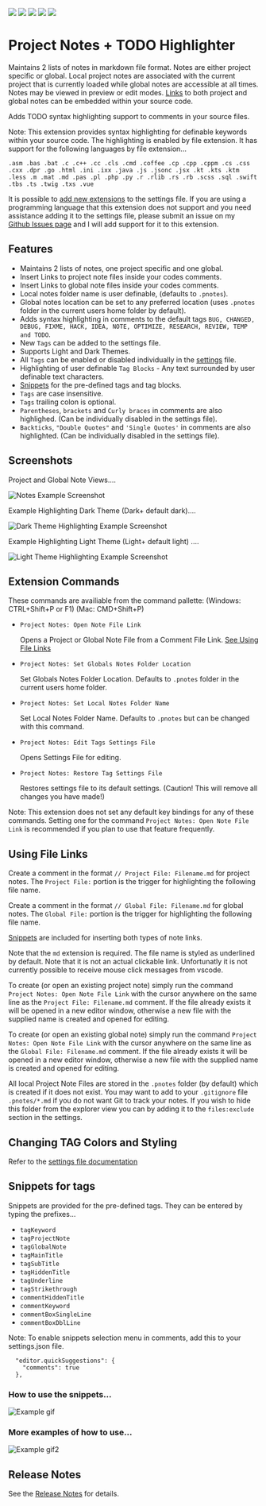 ![](https://img.shields.io/visual-studio-marketplace/v/willasm.project-notes)
![](https://img.shields.io/visual-studio-marketplace/d/willasm.project-notes)
![](https://img.shields.io/visual-studio-marketplace/r/willasm.project-notes)
![](https://img.shields.io/visual-studio-marketplace/release-date/willasm.project-notes)
![](https://img.shields.io/visual-studio-marketplace/last-updated/willasm.project-notes)

# Project Notes + TODO Highlighter

Maintains 2 lists of notes in markdown file format. Notes are either project specific or global. Local project notes are associated with the current project that is currently loaded while global notes are accessible at all times. Notes may be viewed in preview or edit modes. [Links](#using-file-links) to both project and global notes can be embedded within your source code.

Adds TODO syntax highlighting support to comments in your source files.

Note: This extension provides syntax highlighting for definable keywords within your source code. The highlighting is enabled by file extension. It has support for the following languages by file extension...

`.asm .bas .bat .c .c++ .cc .cls .cmd .coffee .cp .cpp .cppm .cs .css .cxx .dpr .go .html .ini .ixx .java .js .jsonc .jsx .kt .kts .ktm .less .m .mat .md .pas .pl .php .py .r .rlib .rs .rb .scss .sql .swift .tbs .ts .twig .txs .vue`

It is possible to [add new extensions](SETTINGS.md) to the settings file. If you are using a programming language that this extension does not support and you need assistance adding it to the settings file, please submit an issue on my [Github Issues page](https://github.com/willasm/project-notes/issues) and I will add support for it to this extension.

## Features
- Maintains 2 lists of notes, one project specific and one global.
- Insert Links to project note files inside your codes comments.
- Insert Links to global note files inside your codes comments.
- Local notes folder name is user definable, (defaults to `.pnotes`).
- Global notes location can be set to any preferred location (uses `.pnotes` folder in the current users home folder by default).
- Adds syntax highlighting in comments to the default tags `BUG, CHANGED, DEBUG, FIXME, HACK, IDEA, NOTE, OPTIMIZE, RESEARCH, REVIEW, TEMP and TODO`.
- New `Tags` can be added to the settings file.
- Supports Light and Dark Themes.
- All `Tags` can be enabled or disabled individually in the [settings](SETTINGS.md) file.
- Highlighting of user definable `Tag Blocks` - Any text surrounded by user definable text characters.
- [Snippets](#snippets-for-tags) for the pre-defined tags and tag blocks.
- `Tags` are case insensitive.
- `Tags` trailing colon is optional.
- `Parentheses`, `brackets` and `Curly braces` in comments are also highlighed. (Can be individually disabled in the settings file).
- `Backticks`, `"Double Quotes"` and `'Single Quotes'` in comments are also highlighted. (Can be individually disabled in the settings file).

## Screenshots
Project and Global Note Views....

![Notes Example Screenshot](./images/NoteViews.png)

Example Highlighting Dark Theme (Dark+ default dark)....

![Dark Theme Highlighting Example Screenshot](./images/DemoDark.png)

Example Highlighting Light Theme (Light+ default light) ....

![Light Theme Highlighting Example Screenshot](./images/DemoLight.png)

## Extension Commands
These commands are availiable from the command pallette: (Windows: CTRL+Shift+P or F1) (Mac: CMD+Shift+P)

- `Project Notes: Open Note File Link`

    Opens a Project or Global Note File from a Comment File Link. [See Using File Links](#using-file-links)

- `Project Notes: Set Globals Notes Folder Location`

    Set Globals Notes Folder Location. Defaults to `.pnotes` folder in the current users home folder.

- `Project Notes: Set Local Notes Folder Name`

    Set Local Notes Folder Name. Defaults to `.pnotes` but can be changed with this command.

- `Project Notes: Edit Tags Settings File`

    Opens Settings File for editing.

- `Project Notes: Restore Tag Settings File`

    Restores settings file to its default settings. (Caution! This will remove all changes you have made!)

Note: This extension does not set any default key bindings for any of these commands. Setting one for the command `Project Notes: Open Note File Link` is recommended if you plan to use that feature frequently.


## Using File Links
Create a comment in the format `// Project File: Filename.md` for project notes. The `Project File:` portion is the trigger for highlighting the following file name.

Create a comment in the format `// Global File: Filename.md` for global notes. The `Global File:` portion is the trigger for highlighting the following file name.

[Snippets](#snippets-for-tags) are included for inserting both types of note links.

Note that the `md` extension is required. The file name is styled as underlined by default. Note that it is not an actual clickable link. Unfortunatly it is not currently possible to receive mouse click messages from vscode.

To create (or open an existing project note) simply run the command `Project Notes: Open Note File Link` with the cursor anywhere on the same line as the `Project File: Filename.md` comment. If the file already exists it will be opened in a new editor window, otherwise a new file with the supplied name is created and opened for editing.

To create (or open an existing global note) simply run the command `Project Notes: Open Note File Link` with the cursor anywhere on the same line as the `Global File: Filename.md` comment. If the file already exists it will be opened in a new editor window, otherwise a new file with the supplied name is created and opened for editing.

All local Project Note Files are stored in the `.pnotes` folder (by default) which is created if it does not exist. You may want to add to your `.gitignore` file `.pnotes/*.md` if you do not want Git to track your notes. If you wish to hide this folder from the explorer view you can by adding it to the `files:exclude` section in the settings.

## Changing TAG Colors and Styling

Refer to the [settings file documentation](SETTINGS.md)

## Snippets for tags
Snippets are provided for the pre-defined tags. They can be entered by typing the prefixes...

- `tagKeyword`
- `tagProjectNote`
- `tagGlobalNote`
- `tagMainTitle`
- `tagSubTitle`
- `tagHiddenTitle`
- `tagUnderline`
- `tagStrikethrough`
- `commentHiddenTitle`
- `commentKeyword`
- `commentBoxSingleLine`
- `commentBoxDblLine`

Note: To enable snippets selection menu in comments, add this to your settings.json file.
```
  "editor.quickSuggestions": {
    "comments": true
  },
```

### How to use the snippets...

![Example gif](./images/Snippets.gif)

### More examples of how to use...

![Example gif2](./images/Snippets2.gif)

## Release Notes
See the [Release Notes](RELEASE.md) for details.

